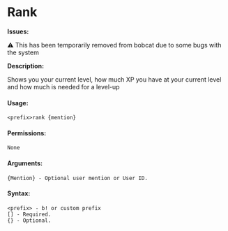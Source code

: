 # Rank

**Issues:**

⚠️ This has been temporarily removed from bobcat due to some bugs with the system

**Description:**

Shows you your current level, how much XP you have at your current level and how much is needed for a level-up

#### Usage:

```
<prefix>rank {mention}
```

#### Permissions:

```
None
```

#### Arguments:

```
{Mention} - Optional user mention or User ID.
```

#### Syntax:

```
<prefix> - b! or custom prefix
[] - Required.
{} - Optional.
```
